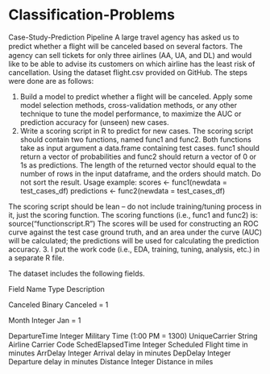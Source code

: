 # Classification-Problems
Case-Study-Prediction Pipeline
A large travel agency has asked us to predict whether a ﬂight will be canceled based on several factors. The agency can sell tickets for only three airlines (AA, UA, and DL) and would like to be able to advise its customers on which airline has the least risk of cancellation. Using the dataset flight.csv provided on GitHub. The steps were done are as follows:
1.	Build a model to predict whether a flight will be canceled. Apply some model selection methods, cross-validation methods, or any other technique to tune the model performance, to maximize the AUC or prediction accuracy for (unseen) new cases. 
2.	Write a scoring script in R to predict for new cases. The scoring script should contain two functions, named func1 and func2. Both functions take as input argument a data.frame containing test cases. func1 should return a vector of probabilities and func2 should return a vector of 0 or 1s as predictions. The length of the returned vector should equal to the number of rows in the input dataframe, and the orders should match. Do not sort the result. Usage example:
scores <- func1(newdata = test_cases_df)
predictions <- func2(newdata = test_cases_df)

The scoring script should be lean – do not include training/tuning process in it, just the scoring function. 
The scoring functions (i.e., func1 and func2) is:
source(“functionscript.R”)
The scores will be used for constructing an ROC curve against the test case ground truth, and an area under the curve (AUC) will be calculated; the predictions will be used for calculating the prediction accuracy. 
3.	I put the work code (i.e., EDA, training, tuning, analysis, etc.) in a separate R file. 



The dataset includes the following fields.

Field           	Name Type	Description

Canceled        	Binary   	Canceled = 1

Month           	Integer  	Jan = 1

DepartureTime   	Integer  	Military Time (1:00 PM = 1300)
UniqueCarrier   	String   	Airline Carrier Code
SchedElapsedTime	Integer  	Scheduled Flight time in minutes
ArrDelay        	Integer  	Arrival delay in minutes
DepDelay        	Integer  	Departure delay in minutes
Distance        	Integer  	Distance in miles

